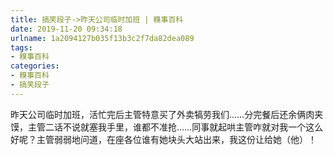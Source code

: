 ```yaml
---
title: 搞笑段子->昨天公司临时加班 | 糗事百科
date: 2019-11-20 09:34:18
urlname: 1a2094127b035f13b3c2f7da82dea089
tags: 
- 糗事百科
categories:
- 糗事百科
- 搞笑段子
---
```

昨天公司临时加班，活忙完后主管特意买了外卖犒劳我们……分完餐后还余俩肉夹馍，主管二话不说就塞我手里，谁都不准抢……同事就起哄主管咋就对我一个这么好呢？主管弱弱地问道，在座各位谁有她块头大站出来，我这份让给她（他）！


